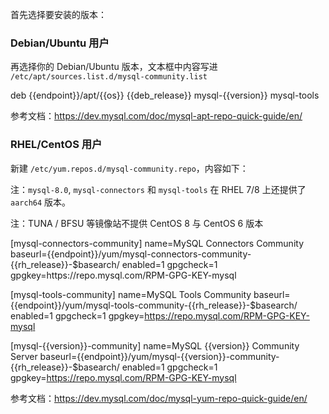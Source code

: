 首先选择要安装的版本：

<tmpl z-global z-input="version"></tmpl>

### Debian/Ubuntu 用户

再选择你的 Debian/Ubuntu 版本，文本框中内容写进 `/etc/apt/sources.list.d/mysql-community.list`

<tmpl z-input="deb_release" z-path="/etc/apt/sources.list.d/mysql-community.list">
deb {{endpoint}}/apt/{{os}} {{deb_release}} mysql-{{version}} mysql-tools
</tmpl>

参考文档：https://dev.mysql.com/doc/mysql-apt-repo-quick-guide/en/

### RHEL/CentOS 用户

新建 `/etc/yum.repos.d/mysql-community.repo`，内容如下：

注：`mysql-8.0`, `mysql-connectors` 和 `mysql-tools` 在 RHEL 7/8 上还提供了 `aarch64` 版本。

注：TUNA / BFSU 等镜像站不提供 CentOS 8 与 CentOS 6 版本

<tmpl z-lang="ini" z-input="rh_release" z-path="/etc/yum.repos.d/mysql-community.repo">
[mysql-connectors-community]
name=MySQL Connectors Community
baseurl={{endpoint}}/yum/mysql-connectors-community-{{rh_release}}-$basearch/
enabled=1
gpgcheck=1
gpgkey=https://repo.mysql.com/RPM-GPG-KEY-mysql

[mysql-tools-community]
name=MySQL Tools Community
baseurl={{endpoint}}/yum/mysql-tools-community-{{rh_release}}-$basearch/
enabled=1
gpgcheck=1
gpgkey=https://repo.mysql.com/RPM-GPG-KEY-mysql

[mysql-{{version}}-community]
name=MySQL {{version}} Community Server
baseurl={{endpoint}}/yum/mysql-{{version}}-community-{{rh_release}}-$basearch/
enabled=1
gpgcheck=1
gpgkey=https://repo.mysql.com/RPM-GPG-KEY-mysql
</tmpl>

参考文档：https://dev.mysql.com/doc/mysql-yum-repo-quick-guide/en/
